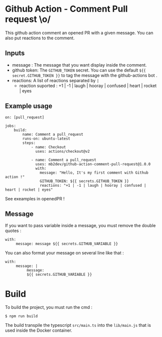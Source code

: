 # Github Action - Comment Pull request \o/

This github action comment an opened PR with a given message. You can also put reactions to the comment.

## Inputs
 - message : The message that you want display inside the comment.
 - github token: The `GITHUB_TOKEN` secret. You can use the default `${{ secret.GITHUB_TOKEN }}` to tag the message with the github-actions bot .
 - reactions: A list of reactions separated by `|` 
      - reaction suported : +1 | -1 | laugh | hooray | confused | heart | rocket | eyes


## Example usage

````
on: [pull_request]

jobs:
    build:
        name: Comment a pull_request
        runs-on: ubuntu-latest
        steps:
            - name: Checkout
              uses: actions/checkout@v2

            - name: Comment a pull_request
              uses: mb2dev/github-action-comment-pull-request@1.0.0
              with:
                message: "Hello, It's my first comment with Github action !"
                GITHUB_TOKEN: ${{ secrets.GITHUB_TOKEN }}
                reactions: "+1 | -1 | laugh | hooray | confused | heart | rocket | eyes"
````

See exeamples in openedPR !

## Message

If you want to pass variable inside a message, you must remove the double quotes :

```
with:
     message: message ${{ secrets.GITHUB_VARIABLE }}
```

You can also format your message on several line like that :

```
with:
     message: |
          message:
          ${{ secrets.GITHUB_VARIABLE }}
```


# Build

To build the project, you must run the cmd :
````
$ npm run build
````
The build transpile the typescript `src/main.ts` into the `lib/main.js` that is used inside the Docker container.
